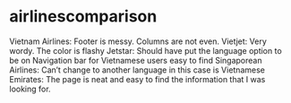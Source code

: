 # airlinescomparison
Vietnam Airlines:		Footer is messy. Columns are not even.
Vietjet:		Very wordy. The color is flashy
Jetstar:		Should have put the language option to be on Navigation bar for Vietnamese users easy to find
Singaporean Airlines:		Can’t change to another language in this case is Vietnamese
Emirates:	The page is neat and easy to find the information that I was looking for. 	

